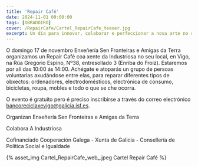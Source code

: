 ```yaml
---
title: 'Repair Café'
date: 2024-11-01 09:00:00
tags: [OBRADOIRO]
cover: /RepairCafe/Cartel_RepairCafe_teaser.jpg
excerpt: Un día para innovar, colaborar e perfeccionar a nosa arte no código.
---
```


O domingo 17 de novembro Enxeñería Sen Fronteiras e Amigas da Terra organizamos un Repair Café coa xente da Industriosa no seu local, en Vigo, na Rúa Gregorio Espino, Nº38, entresollado 3 (Enriba do Froiz). Estaremos por alí das 10:00 ás 14:00. Achégate e atoparás un grupo de persoas voluntarias axudándose entre elas, para reparar diferentes tipos de obxectos: ordenadores, electrodomésticos, electrónica de consumo, bicicletas, roupa, mobles e todo o que se che ocorra. 

O evento é gratuito pero é preciso inscribirse a través do correo electrónico <a href="mailto:bancoreciclaxevigo@galicia.isf.es" >bancoreciclaxevigo@galicia.isf.es</a>.

Organizan Enxeñería Sen Fronteiras e Amigas da Terra

Colabora A Industriosa

Cofinanciado Cooperación Galega - Xunta de Galicia - Consellería de Política Social e Igualdade 

{% asset_img Cartel_RepairCafe_web_.jpeg Cartel Repair Café %}
